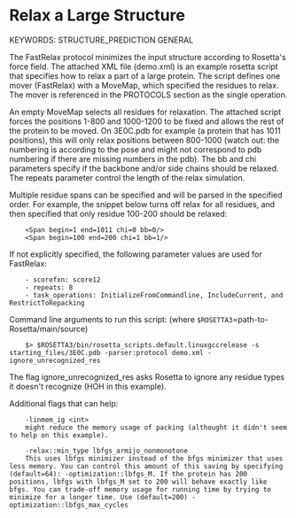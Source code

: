 # Relax a Large Structure

KEYWORDS: STRUCTURE_PREDICTION GENERAL

The FastRelax protocol minimizes the input structure according to Rosetta's force field.
The attached XML file (demo.xml) is an example rosetta script that specifies how to relax a part of a large protein.
The script defines one mover (FastRelax) with a MoveMap, which specified the residues to relax.
The mover is referenced in the PROTOCOLS section as the single operation.

An empty MoveMap selects all residues for relaxation.
The attached script forces the positions 1-800 and 1000-1200 to be fixed and allows the rest of the protein to be moved.
On 3E0C.pdb for example (a protein that has 1011 positions), this will only relax positions between 800-1000 (watch out: the numbering is according to the pose and might not correspond to pdb numbering if there are missing numbers in the pdb).
The bb and chi parameters specify if the backbone and/or side chains should be relaxed.
The repeats parameter control the length of the relax simulation.

Multiple residue spans can be specified and will be parsed in the specified order.
For example, the snippet below turns off relax for all residues, and then specified that only residue 100-200 should be relaxed:

```
	<Span begin=1 end=1011 chi=0 bb=0/>
	<Span begin=100 end=200 chi=1 bb=1/>
```

If not explicitly specified, the following parameter values are used for FastRelax:

```
	- scorefxn: score12
	- repeats: 8
	- task_operations: InitializeFromCommandline, IncludeCurrent, and RestrictToRepacking
```

Command line arguments to run this script: (where `$ROSETTA3`=path-to-Rosetta/main/source)

```
	$> $ROSETTA3/bin/rosetta_scripts.default.linuxgccrelease -s starting_files/3E0C.pdb -parser:protocol demo.xml -ignore_unrecognized_res
```

The flag ignore_unrecognized_res asks Rosetta to ignore any residue types it doesn't recognize (HOH in this example).


Additional flags that can help:

```
	-linmem_ig <int>
	might reduce the memory usage of packing (althought it didn't seem to help on this example). 

	-relax::min_type lbfgs_armijo_nonmonotone
	This uses lbfgs minimizer instead of the bfgs minimizer that uses less memory. You can control this amount of this saving by specifying (default=64): -optimization::lbfgs_M. If the protein has 200 positions, lbfgs with lbfgs_M set to 200 will behave exactly like bfgs. You can trade-off memory usage for running time by trying to minimize for a longer time. Use (default=200) -optimization::lbfgs_max_cycles
```

